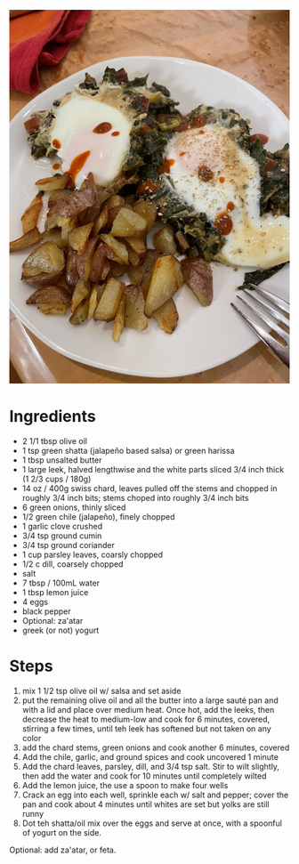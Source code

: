 ![Green shakshuka and fried potatoes](./IMG_0878.jpeg)

# Ingredients

* 2 1/1 tbsp olive oil
* 1 tsp green shatta (jalapeño based salsa) or green harissa
* 1 tbsp unsalted butter
* 1 large leek, halved lengthwise and the white parts sliced 3/4 inch thick (1 2/3 cups / 180g)
* 14 oz / 400g swiss chard, leaves pulled off the stems and chopped in roughly 3/4 inch bits; stems choped into roughly 3/4 inch bits
* 6 green onions, thinly sliced
* 1/2 green chile (jalapeño), finely chopped
* 1 garlic clove crushed
* 3/4 tsp ground cumin
* 3/4 tsp ground coriander
* 1 cup parsley leaves, coarsly chopped
* 1/2 c dill, coarsely chopped
* salt
* 7 tbsp / 100mL water
* 1 tbsp lemon juice
* 4 eggs
* black pepper
* Optional: za'atar
* greek (or not) yogurt

# Steps

1. mix 1 1/2 tsp olive oil w/ salsa and set aside
2. put the remaining olive oil and all the butter into a large sauté pan and with a lid and place over medium heat.  Once hot, add the leeks, then decrease the heat to medium-low
   and cook for 6 minutes, covered, stirring a few times, until teh leek has softened but not taken on any color
3. add the chard stems, green onions and cook another 6 minutes, covered
4. Add the chile, garlic, and ground spices and cook uncovered 1 minute
5. Add the chard leaves, parsley, dill, and 3/4 tsp salt.  Stir to wilt slightly, then add the water and cook for 10 minutes until completely wilted
6. Add the lemon juice, the use a spoon to make four wells
7. Crack an egg into each well, sprinkle each w/ salt and pepper; cover the pan and cook about 4 minutes until whites are set but yolks are still runny
8. Dot teh shatta/oil mix over the eggs and serve at once, with a spoonful of yogurt on the side.

Optional: add za'atar, or feta.
